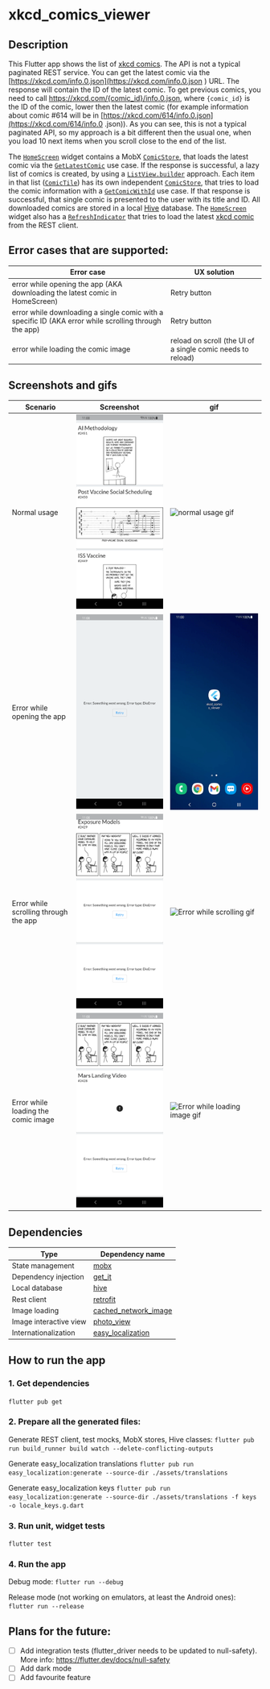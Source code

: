 # xkcd_comics_viewer

## Description
This Flutter app shows the list of [xkcd comics](https://xkcd.com/).
The API is not a typical paginated REST service. You can get the latest comic via the [https://xkcd.com/info.0.json](https://xkcd.com/info.0.json ) URL. The
response will contain the ID of the latest comic. To get previous comics, you need to call https://xkcd.com/{comic_id}/info.0.json, where `{comic_id}` is the ID
 of the comic, lower then the latest comic (for example information about comic #614 will be in [https://xkcd.com/614/info.0.json](https://xkcd.com/614/info.0
.json)). As you can see, this is not a typical paginated API, so my approach is a bit different then the usual one, when you load 10 next items when you scroll
close to the end of the list.

The [`HomeScreen`](https://github.com/kawa89/xkcd_comics_viewer/blob/dev/lib/presentation/screens/home/home_screen.dart) widget contains a MobX [`ComicStore`](https://github.com/kawa89/xkcd_comics_viewer/blob/dev/lib/domain/store/comic_store.dart), that loads the latest comic via the [`GetLatestComic`](https://github.com/kawa89/xkcd_comics_viewer/blob/dev/lib/domain/use_cases/get_latest_comic.dart) use case. If the response is successful, a lazy list of comics is
created, by using a [`ListView.builder`](https://api.flutter.dev/flutter/widgets/ListView/ListView.builder.html) approach. Each item in that list ([`ComicTile`](https://github.com/kawa89/xkcd_comics_viewer/blob/dev/lib/presentation/screens/home/widgets/comic_tile.dart)) has its own independent [`ComicStore`](https://github.com/kawa89/xkcd_comics_viewer/blob/dev/lib/domain/store/comic_store.dart), that tries to load the comic information with a [`GetComicWithId`](https://github.com/kawa89/xkcd_comics_viewer/blob/dev/lib/domain/use_cases/get_comic_with_id.dart) use case.
If that response is successful, that single comic is presented to the user with its title and ID. All downloaded comics are stored in a local [Hive](https://pub.dev/packages/hive) database. The [`HomeScreen`](https://github.com/kawa89/xkcd_comics_viewer/blob/dev/lib/presentation/screens/home/home_screen.dart) widget also has a [`RefreshIndicator`](https://api.flutter.dev/flutter/material/RefreshIndicator-class.html) that tries to load the latest [xkcd comic](https://xkcd.com/) from the REST client.

## Error cases that are supported:
| Error case  | UX solution |
|---|---|
| error while opening the app (AKA downloading the latest comic in HomeScreen)  |  Retry button |
| error while downloading a single comic with a specific ID (AKA error while scrolling through the app) |  Retry button |
| error while loading the comic image  |  reload on scroll (the UI of a single comic needs to reload) |

## Screenshots and gifs
|Scenario|Screenshot|gif|
|-|-|-|
|Normal usage|<img width="400" src="demo/screenshots/xkcd_normal_usage.png">|![normal usage gif](demo/gifs/xkcd_normal_usage.gif)|
|Error while opening the app|<img width="400" src="demo/screenshots/xkcd_error_while_opening.png">|![Error while opening gif](demo/gifs/xkcd_error_while_opening.gif)|
|Error while scrolling through the app|<img width="400" src="demo/screenshots/xkcd_error_while_scrolling.png">|![Error while scrolling gif](demo/gifs/xkcd_error_while_scrolling.gif)|
|Error while loading the comic image|<img width="400" src="demo/screenshots/xkcd_error_while_loading_image.png">|![Error while loading image gif](demo/gifs/xkcd_error_while_loading_image.gif)|

## Dependencies
| Type  | Dependency name |
|---|---|
| State management  |  [mobx](https://pub.dev/packages/mobx) |
| Dependency injection | [get_it](https://pub.dev/packages/get_it)  |
| Local database  | [hive](https://pub.dev/packages/hive)  |
| Rest client  |  [retrofit](https://pub.dev/packages/retrofit) |
| Image loading  |  [cached_network_image](https://pub.dev/packages/cached_network_image) |
| Image interactive view  | [photo_view](https://pub.dev/packages/photo_view)  |
| Internationalization  | [easy_localization](https://pub.dev/packages/easy_localization)  |

## How to run the app

### 1. Get dependencies
`flutter pub get`

### 2. Prepare all the generated files:
Generate REST client, test mocks, MobX stores, Hive classes:
`flutter pub run build_runner build watch --delete-conflicting-outputs`

Generate easy_localization translations
`flutter pub run easy_localization:generate --source-dir ./assets/translations`

Generate easy_localization keys
`flutter pub run easy_localization:generate --source-dir ./assets/translations -f keys -o locale_keys.g.dart`

### 3. Run unit, widget tests
`flutter test`

### 4. Run the app
Debug mode:
`flutter run --debug`

Release mode (not working on emulators, at least the Android ones):
`flutter run --release`

## Plans for the future:
- [ ] Add integration tests (flutter_driver needs to be updated to null-safety). More info: https://flutter.dev/docs/null-safety
- [ ] Add dark mode
- [ ] Add favourite feature
